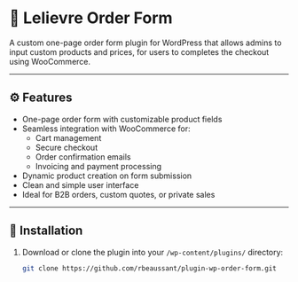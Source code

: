 # 🧾 Lelievre Order Form

A custom one-page order form plugin for WordPress that allows admins to input custom products and prices, for users to completes the checkout using WooCommerce.

---

## ⚙️ Features

- One-page order form with customizable product fields
- Seamless integration with WooCommerce for:
  - Cart management
  - Secure checkout
  - Order confirmation emails
  - Invoicing and payment processing
- Dynamic product creation on form submission
- Clean and simple user interface
- Ideal for B2B orders, custom quotes, or private sales

---

## 🔧 Installation

1. Download or clone the plugin into your `/wp-content/plugins/` directory:
   ```bash
   git clone https://github.com/rbeaussant/plugin-wp-order-form.git
